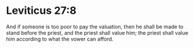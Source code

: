 # Leviticus 27:8

And if someone is too poor to pay the valuation, then he shall be made to stand before the priest, and the priest shall value him; the priest shall value him according to what the vower can afford.
